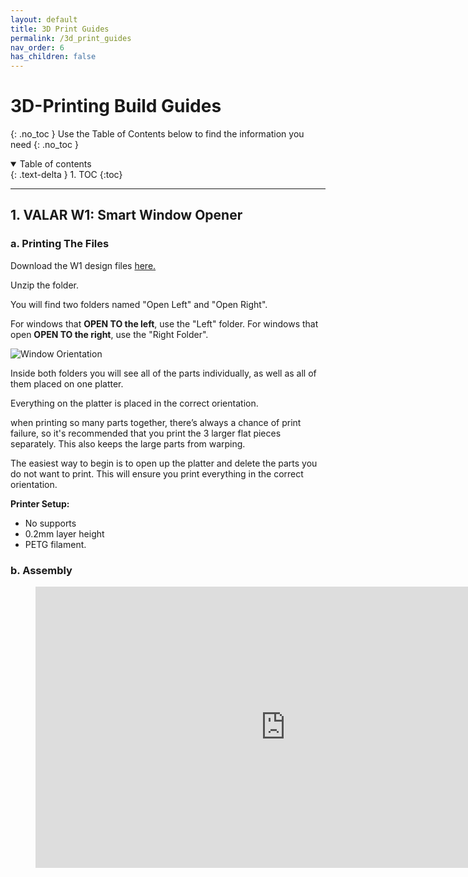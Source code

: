 ```yaml
---
layout: default
title: 3D Print Guides
permalink: /3d_print_guides
nav_order: 6
has_children: false
---
```


# 3D-Printing Build Guides
{: .no_toc }
Use the Table of Contents below to find the information you need
{: .no_toc }

<details open markdown="block">
  <summary>
    Table of contents
  </summary>
  {: .text-delta }
1. TOC
{:toc}
</details>

---

## 1. VALAR W1: Smart Window Opener

### a. Printing The Files

Download the W1 design files [here.](https://cdn.shopify.com/s/files/1/0048/6244/3590/files/Model_W.rar?v=1611863817)

Unzip the folder.

You will find two folders named "Open Left" and "Open Right". 

For windows that **OPEN TO the left**, use the "Left" folder. For windows that open **OPEN TO the right**, use the "Right Folder".

![Window Orientation](https://cdn.shopify.com/s/files/1/0048/6244/3590/files/Window_Move_Direction.jpg?v=1610585569)


Inside both folders you will see all of the parts individually, as well as all of them placed on one platter. 

Everything on the platter is placed in the correct orientation.

when printing so many parts together, there’s always a chance of print failure, so it's recommended that you print the 3 larger flat pieces separately. This also keeps the large parts from warping.

The easiest way to begin is to open up the platter and delete the parts you do not want to print. This will ensure you print everything in the correct orientation.

**Printer Setup:**

- No supports
- 0.2mm layer height
- PETG filament. 

### b. Assembly

<figure class="video_container">
<iframe src="https://drive.google.com/file/d/1YBHHlaPMQlAP-vbfcqusTXKKNP8GxJTQ/preview" width="800" height="450" frameborder="0" allowfullscreen="true"></iframe>
</figure>
